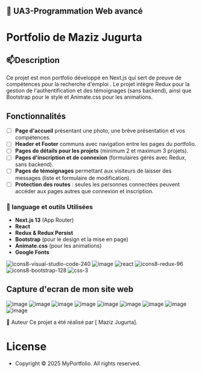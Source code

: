 ## 👋 UA3-Programmation Web avancé
# Portfolio de Maziz Jugurta

## 📫Description
Ce projet est mon portfolio développé en Next.js qui sert de preuve de compétences pour la recherche d'emploi . Le projet intègre Redux pour la gestion de l'authentification et des témoignages (sans backend), ainsi que Bootstrap pour le style et Animate.css pour les animations.

## Fonctionnalités

- [ ] **Page d'accueil** présentant une photo, une brève présentation et vos compétences.
- [ ] **Header et Footer** communs avec navigation entre les pages du portfolio.
- [ ] **Pages de détails pour les projets** (minimum 2 et maximum 3 projets).
- [ ] **Pages d'inscription et de connexion** (formulaires gérés avec Redux, sans backend).
- [ ] **Pages de témoignages** permettant aux visiteurs de laisser des messages (liste et formulaire de modification).
- [ ] **Protection des routes** : seules les personnes connectées peuvent accéder aux pages autres que connexion et inscription.

### 🔨 language et outils Utilisées
- **Next.js 13** (App Router)
- **React** 
- **Redux & Redux Persist**
- **Bootstrap** (pour le design et la mise en page)
- **Animate.css** (pour les animations)
- **Google Fonts** 
  
![icons8-visual-studio-code-240](https://github.com/user-attachments/assets/5ea264d4-487a-4efd-9c31-7b7c5618fdb4)
![image](https://github.com/user-attachments/assets/11e857aa-37f0-4fa5-b1f7-99479d18c525)
![react](https://github.com/user-attachments/assets/7fcf2141-7d6f-4050-a561-7bb3ba8ce6a6)
![icons8-redux-96](https://github.com/user-attachments/assets/7f8feeea-162e-4ff2-a37e-3ac356ef6999)
![icons8-bootstrap-128](https://github.com/user-attachments/assets/17611fde-8dff-416b-836e-dff607851d34)
![css-3](https://github.com/user-attachments/assets/67fc2b2b-2aa6-4650-abda-dea38b6b66ad)


  
## Capture d'ecran de mon site web 
![image](https://github.com/user-attachments/assets/95050181-8a9e-44d7-b051-8f854e220c5c)
![image](https://github.com/user-attachments/assets/ef9b2b1f-57da-46a1-92cf-7b81fc070338)
![image](https://github.com/user-attachments/assets/d96ca5ad-818e-49f3-acff-6bb602193f9a)
![image](https://github.com/user-attachments/assets/943475a0-4dda-4f84-86c9-6aca44c0e3e4)
![image](https://github.com/user-attachments/assets/c329ff04-e47d-44c8-9d95-8c1783475940)
![image](https://github.com/user-attachments/assets/2b25a140-4871-4b84-a4a1-a61895c6189d)
![image](https://github.com/user-attachments/assets/ddc4015a-5bb0-4113-bc4e-bba7ed7c2972)
![image](https://github.com/user-attachments/assets/3ec892bb-54b2-42d4-ba23-965e079b9c0f)
![image](https://github.com/user-attachments/assets/80f76fb3-88a1-4c71-84be-786e10b47864)


🚶 Auteur
Ce projet a été réalisé par [ Maziz Jugurta].
# License 
- Copyright © 2025 MyPortfolio. All rights reserved.

